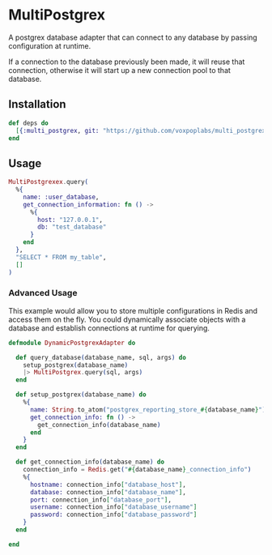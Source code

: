 # MultiPostgrex

A postgrex database adapter that can connect to any database by passing configuration at runtime.

If a connection to the database previously been made, it will reuse that connection, otherwise it will start
up a new connection pool to that database.

## Installation

```elixir
def deps do
  [{:multi_postgrex, git: "https://github.com/voxpoplabs/multi_postgrex.git"}]
end
```

## Usage

```elixir
MultiPostgrexex.query(
  %{
    name: :user_database,
    get_connection_information: fn () ->
      %{
        host: "127.0.0.1",
        db: "test_database"
      }
    end
  },
  "SELECT * FROM my_table",
  []
)
```

### Advanced Usage

This example would allow you to store multiple configurations in Redis and access them on the fly.
You could dynamically associate objects with a database and establish connections at runtime for querying.

```elixir
defmodule DynamicPostgrexAdapter do

  def query_database(database_name, sql, args) do
    setup_postgrex(database_name)
    |> MultiPostgrex.query(sql, args)
  end

  def setup_postgrex(database_name) do
    %{
      name: String.to_atom("postgrex_reporting_store_#{database_name}"),
      get_connection_info: fn () ->
        get_connection_info(database_name)
      end
    }
  end

  def get_connection_info(database_name) do
    connection_info = Redis.get("#{database_name}_connection_info")
    %{
      hostname: connection_info["database_host"],
      database: connection_info["database_name"],
      port: connection_info["database_port"],
      username: connection_info["database_username"]
      password: connection_info["database_password"]
    }
  end

end
```